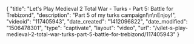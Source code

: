 {
    "title": "Let's Play Medieval 2 Total War - Turks - Part 5: Battle for Trebizond",
    "description": "Part 5 of my turks campaign!\n\nEnjoy!",
    "videoid": "117405943",
    "date_created": "1412096822",
    "date_modified": "1506478301",
    "type": "captivate",
    "layout": "video",
    "url": "\/v\/let-s-play-medieval-2-total-war-turks-part-5-battle-for-trebizond\/117405943"
}